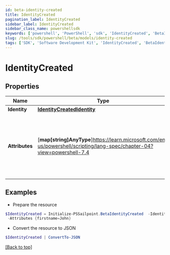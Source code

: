 ```yaml
---
id: beta-identity-created
title: IdentityCreated
pagination_label: IdentityCreated
sidebar_label: IdentityCreated
sidebar_class_name: powershellsdk
keywords: ['powershell', 'PowerShell', 'sdk', 'IdentityCreated', 'BetaIdentityCreated'] 
slug: /tools/sdk/powershell/beta/models/identity-created
tags: ['SDK', 'Software Development Kit', 'IdentityCreated', 'BetaIdentityCreated']
---
```



# IdentityCreated

## Properties

Name | Type | Description | Notes
------------ | ------------- | ------------- | -------------
**Identity** | [**IdentityCreatedIdentity**](identity-created-identity) |  | [required]
**Attributes** | [**map[string]AnyType**]https://learn.microsoft.com/en-us/powershell/scripting/lang-spec/chapter-04?view=powershell-7.4 | Attributes assigned to the identity. These attributes are determined by the identity profile. | [required]

## Examples

- Prepare the resource
```powershell
$IdentityCreated = Initialize-PSSailpoint.BetaIdentityCreated  -Identity null `
 -Attributes {firstname=John}
```

- Convert the resource to JSON
```powershell
$IdentityCreated | ConvertTo-JSON
```


[[Back to top]](#) 

